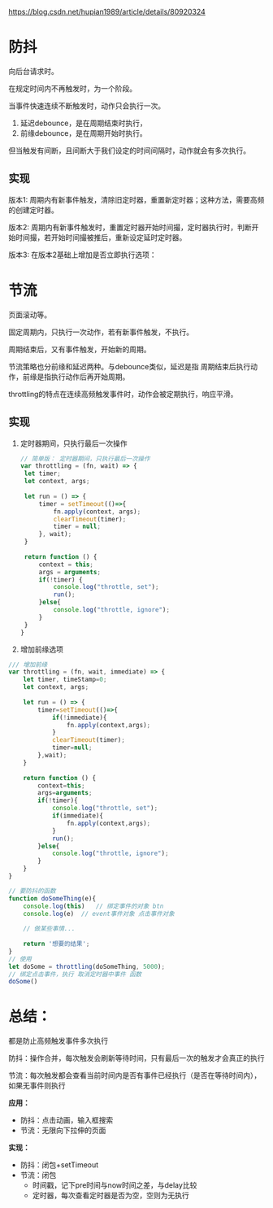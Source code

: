 https://blog.csdn.net/hupian1989/article/details/80920324

# 防抖

向后台请求时。

在规定时间内不再触发时，为一个阶段。

当事件快速连续不断触发时，动作只会执行一次。

1. 延迟debounce，是在周期结束时执行，
2. 前缘debounce，是在周期开始时执行。

但当触发有间断，且间断大于我们设定的时间间隔时，动作就会有多次执行。

## 实现

版本1: 周期内有新事件触发，清除旧定时器，重置新定时器；这种方法，需要高频的创建定时器。

版本2: 周期内有新事件触发时，重置定时器开始时间撮，定时器执行时，判断开始时间撮，若开始时间撮被推后，重新设定延时定时器。

版本3: 在版本2基础上增加是否立即执行选项：



# 节流

页面滚动等。

固定周期内，只执行一次动作，若有新事件触发，不执行。

周期结束后，又有事件触发，开始新的周期。

 节流策略也分前缘和延迟两种。与debounce类似，延迟是指 周期结束后执行动作，前缘是指执行动作后再开始周期。

throttling的特点在连续高频触发事件时，动作会被定期执行，响应平滑。

## 实现

1. 定时器期间，只执行最后一次操作

   ```js
   // 简单版： 定时器期间，只执行最后一次操作
   var throttling = (fn, wait) => {
   	let timer;
   	let context, args;
    
   	let run = () => {
   		timer = setTimeout(()=>{
   			fn.apply(context, args);
   			clearTimeout(timer);
   			timer = null;
   		}, wait);
   	}
    
   	return function () {
   		context = this;
   		args = arguments;
   		if(!timer) {
   			console.log("throttle, set");
   			run();
   		}else{
   			console.log("throttle, ignore");
   		}
   	}
   }
   ```

   

2. 增加前缘选项

```js
/// 增加前缘
var throttling = (fn, wait, immediate) => {
	let timer, timeStamp=0;
	let context, args;
 
	let run = () => {
		timer=setTimeout(()=>{
			if(!immediate){
				fn.apply(context,args);
			}
			clearTimeout(timer);
			timer=null;
		},wait);
	}
 
	return function () {
		context=this;
		args=arguments;
		if(!timer){
			console.log("throttle, set");
			if(immediate){
				fn.apply(context,args);
			}
			run();
		}else{
			console.log("throttle, ignore");
		}
	}
}

// 要防抖的函数
function doSomeThing(e){
    console.log(this)   // 绑定事件的对象 btn
    console.log(e)  // event事件对象 点击事件对象
    
  	// 做某些事情...
  
    return '想要的结果';   
}
// 使用
let doSome = throttling(doSomeThing, 5000);
// 绑定点击事件，执行 取消定时器中事件 函数
doSome()
```



# 总结：

都是防止高频触发事件多次执行

防抖：操作合并，每次触发会刷新等待时间，只有最后一次的触发才会真正的执行

节流：每次触发都会查看当前时间内是否有事件已经执行（是否在等待时间内），如果无事件则执行

**应用：**

- 防抖：点击动画，输入框搜索
- 节流：无限向下拉伸的页面

**实现：**

- 防抖：闭包+setTimeout
- 节流：闭包
  - 时间戳，记下pre时间与now时间之差，与delay比较
  - 定时器，每次查看定时器是否为空，空则为无执行